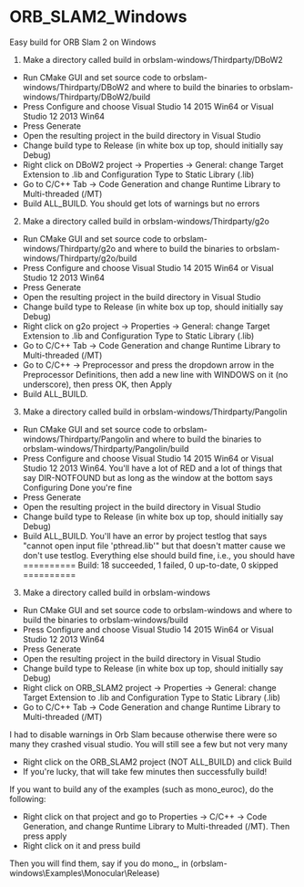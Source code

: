# ORB_SLAM2_Windows
Easy build for ORB Slam 2 on Windows

1. Make a directory called build in orbslam-windows/Thirdparty/DBoW2
- Run CMake GUI and set source code to orbslam-windows/Thirdparty/DBoW2 and where to build the binaries to orbslam-windows/Thirdparty/DBoW2/build
- Press Configure and choose Visual Studio 14 2015 Win64 or Visual Studio 12 2013 Win64
- Press Generate
- Open the resulting project in the build directory in Visual Studio
- Change build type to Release (in white box up top, should initially say Debug)
- Right click on DBoW2 project -> Properties -> General: change Target Extension to .lib and Configuration Type to Static Library (.lib)
- Go to C/C++ Tab -> Code Generation and change Runtime Library to Multi-threaded (/MT)
- Build ALL_BUILD. You should get lots of warnings but no errors

2. Make a directory called build in orbslam-windows/Thirdparty/g2o
- Run CMake GUI and set source code to orbslam-windows/Thirdparty/g2o and where to build the binaries to orbslam-windows/Thirdparty/g2o/build
- Press Configure and choose Visual Studio 14 2015 Win64 or Visual Studio 12 2013 Win64
- Press Generate
- Open the resulting project in the build directory in Visual Studio
- Change build type to Release (in white box up top, should initially say Debug)
- Right click on g2o project -> Properties -> General: change Target Extension to .lib and Configuration Type to Static Library (.lib)
- Go to C/C++ Tab -> Code Generation and change Runtime Library to Multi-threaded (/MT)
- Go to C/C++ -> Preprocessor and press the dropdown arrow in the Preprocessor Definitions, then add a new line with WINDOWS on it (no underscore), then press OK, then Apply
- Build ALL_BUILD.

3. Make a directory called build in orbslam-windows/Thirdparty/Pangolin
- Run CMake GUI and set source code to orbslam-windows/Thirdparty/Pangolin and where to build the binaries to orbslam-windows/Thirdparty/Pangolin/build
- Press Configure and choose Visual Studio 14 2015 Win64 or Visual Studio 12 2013 Win64. You'll have a lot of RED and a lot of things that say DIR-NOTFOUND but as long as the window at the bottom says Configuring Done you're fine
- Press Generate
- Open the resulting project in the build directory in Visual Studio
- Change build type to Release (in white box up top, should initially say Debug)
- Build ALL_BUILD. You'll have an error by project testlog that says "cannot open input file 'pthread.lib'" but that doesn't matter cause we don't use testlog. Everything else should build fine, i.e., you should have
========== Build: 18 succeeded, 1 failed, 0 up-to-date, 0 skipped ==========

3. Make a directory called build in orbslam-windows
- Run CMake GUI and set source code to orbslam-windows and where to build the binaries to orbslam-windows/build
- Press Configure and choose Visual Studio 14 2015 Win64 or Visual Studio 12 2013 Win64
- Press Generate
- Open the resulting project in the build directory in Visual Studio
- Change build type to Release (in white box up top, should initially say Debug)
- Right click on ORB_SLAM2 project -> Properties -> General: change Target Extension to .lib and Configuration Type to Static Library (.lib)
- Go to C/C++ Tab -> Code Generation and change Runtime Library to Multi-threaded (/MT)

I had to disable warnings in Orb Slam because otherwise there were so many they crashed visual studio. You will still see a few but not very many

- Right click on the ORB_SLAM2 project (NOT ALL_BUILD) and click Build
- If you're lucky, that will take few minutes then successfully build!

If you want to build any of the examples (such as mono_euroc), do the following:

- Right click on that project and go to Properties -> C/C++ -> Code Generation, and change Runtime Library to Multi-threaded (/MT). Then press apply
- Right click on it and press build

Then you will find them, say if you do mono_, in (orbslam-windows\Examples\Monocular\Release)
